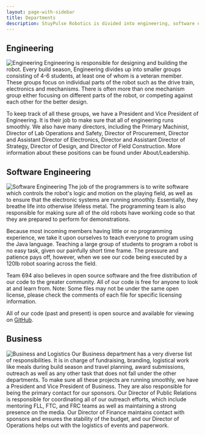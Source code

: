```yaml
---
layout: page-with-sidebar
title: Departments
description: StuyPulse Robotics is divided into engineering, software engineering, and Business.
---
```

## Engineering
<img class="photo-right" src="/img/departments/engineering-2017.jpg" alt="Engineering">
Engineering is responsible for designing and building the robot. Every build season, Engineering divides up into smaller groups consisting of 4-6 students, at least one of whom is a veteran member. These groups focus on individual parts of the robot such as the drive train, electronics and mechanisms. There is often more than one mechanism group either focusing on different parts of the robot, or competing against each other for the better design.

To keep track of all these groups, we have a President and Vice President of Engineering. It is their job to make sure that all of engineering runs smoothly. We also have many directors, including the Primary Machinist, Director of Lab Operations and Safety, Director of Procurement, Director and Assistant Director of Electronics, Director and Assistant Director of Strategy, Director of Design, and Director of Field Construction. More information about these positions can be found under About/Leadership.

## Software Engineering
<img class="photo-right" src="/img/departments/software-engineering-2017.jpg" alt="Software Engineering">
The job of the programmers is to write software which controls the robot's logic and motion on the playing field, as well as to ensure that the electronic systems are running smoothly. Essentially, they breathe life into otherwise lifeless metal. The programming team is also responsible for making sure all of the old robots have working code so that they are prepared to perform for demonstrations.

Because most incoming members having little or no programming experience, we take it upon ourselves to teach everyone to program using the Java language. Teaching a large group of students to program a robot is no easy task, given our painfully short time frame. The pressure and patience pays off, however, when we see our code being executed by a 120lb robot soaring across the field.

Team 694 also believes in open source software and the free distribution of our code to the greater community. All of our code is free for anyone to look at and learn from. Note: Some files may not be under the same open license, please check the comments of each file for specific licensing information.

All of our code (past and present) is open source and available for viewing on [GitHub](https://github.com/StuyPulse).

## Business
<img class="photo-right" src="/img/departments/marketing-2017.jpg" alt="Business and Logistics">
Our Business department has a very diverse list of responsibilities. It is in charge of fundraising, branding, logistical work like meals during build season and travel planning, award submissions, outreach as well as any other task that does not fall under the other departments. To make sure all these projects are running smoothly, we have a President and Vice President of Business. They are also responsible for being the primary contact for our sponsors. Our Director of Public Relations is responsible for coordinating all of our outreach efforts, which include mentoring FLL, FTC, and FRC teams as well as maintaining a strong presence on the media. Our Director of Finance maintains contact with sponsors and ensures the stability of the budget, and our Director of Operations helps out with the logistics of events and paperwork.
